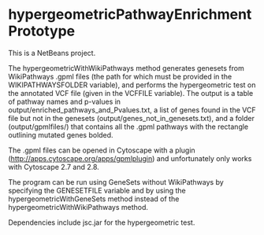hypergeometricPathwayEnrichmentPrototype
========================================

This is a NetBeans project.

The hypergeometricWithWikiPathways method generates genesets from WikiPathways .gpml files (the path for which must be provided in the WIKIPATHWAYSFOLDER variable), and performs the hypergeometric test on the annotated VCF file (given in the VCFFILE variable). The output is a table of pathway names and p-values in output/enriched_pathways_and_Pvalues.txt, a list of genes found in the VCF file but not in the genesets (output/genes_not_in_genesets.txt), and a folder (output/gpmlfiles/) that contains all the .gpml pathways with the rectangle outlining mutated genes bolded.

The .gpml files can be opened in Cytoscape with a plugin (http://apps.cytoscape.org/apps/gpmlplugin) and unfortunately only works with Cytoscape 2.7 and 2.8.

The program can be run using GeneSets without WikiPathways by specifying the GENESETFILE variable and by using the hypergeometricWithGeneSets method instead of the hypergeometricWithWikiPathways method.


Dependencies include jsc.jar for the hypergeometric test.
